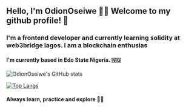 
## Hello, I'm OdionOseiwe 	:sassy_woman: Welcome to my github profile! :wave:


### I'm a frontend developer and currently learning solidity at web3bridge lagos.  I am a blockchain enthusias ###


#### I'm currently based in Edo State Nigeria. :nigeria: ####


![OdionOseiwe's GitHub stats](https://github-readme-stats.vercel.app/api?username=OdionOseiwe&show_icons=true&theme=radical)


[![Top Langs](https://github-readme-stats.vercel.app/api/top-langs/?username=OdionOseiwe&layout=compact)](https://github.com/OdionOseiwe/github-readme-stats)


  #### Always learn, practice and explore :ok_woman: ####
